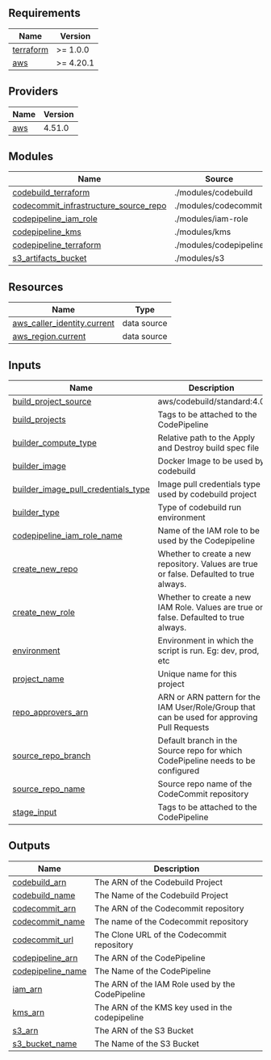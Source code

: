 ## Requirements

| Name | Version |
|------|---------|
| <a name="requirement_terraform"></a> [terraform](#requirement\_terraform) | >= 1.0.0 |
| <a name="requirement_aws"></a> [aws](#requirement\_aws) | >= 4.20.1 |

## Providers

| Name | Version |
|------|---------|
| <a name="provider_aws"></a> [aws](#provider\_aws) | 4.51.0 |

## Modules

| Name | Source | Version |
|------|--------|---------|
| <a name="module_codebuild_terraform"></a> [codebuild\_terraform](#module\_codebuild\_terraform) | ./modules/codebuild | n/a |
| <a name="module_codecommit_infrastructure_source_repo"></a> [codecommit\_infrastructure\_source\_repo](#module\_codecommit\_infrastructure\_source\_repo) | ./modules/codecommit | n/a |
| <a name="module_codepipeline_iam_role"></a> [codepipeline\_iam\_role](#module\_codepipeline\_iam\_role) | ./modules/iam-role | n/a |
| <a name="module_codepipeline_kms"></a> [codepipeline\_kms](#module\_codepipeline\_kms) | ./modules/kms | n/a |
| <a name="module_codepipeline_terraform"></a> [codepipeline\_terraform](#module\_codepipeline\_terraform) | ./modules/codepipeline | n/a |
| <a name="module_s3_artifacts_bucket"></a> [s3\_artifacts\_bucket](#module\_s3\_artifacts\_bucket) | ./modules/s3 | n/a |

## Resources

| Name | Type |
|------|------|
| [aws_caller_identity.current](https://registry.terraform.io/providers/hashicorp/aws/latest/docs/data-sources/caller_identity) | data source |
| [aws_region.current](https://registry.terraform.io/providers/hashicorp/aws/latest/docs/data-sources/region) | data source |

## Inputs

| Name | Description | Type | Default | Required |
|------|-------------|------|---------|:--------:|
| <a name="input_build_project_source"></a> [build\_project\_source](#input\_build\_project\_source) | aws/codebuild/standard:4.0 | `string` | `"CODEPIPELINE"` | no |
| <a name="input_build_projects"></a> [build\_projects](#input\_build\_projects) | Tags to be attached to the CodePipeline | `list(string)` | n/a | yes |
| <a name="input_builder_compute_type"></a> [builder\_compute\_type](#input\_builder\_compute\_type) | Relative path to the Apply and Destroy build spec file | `string` | `"BUILD_GENERAL1_SMALL"` | no |
| <a name="input_builder_image"></a> [builder\_image](#input\_builder\_image) | Docker Image to be used by codebuild | `string` | `"aws/codebuild/amazonlinux2-x86_64-standard:3.0"` | no |
| <a name="input_builder_image_pull_credentials_type"></a> [builder\_image\_pull\_credentials\_type](#input\_builder\_image\_pull\_credentials\_type) | Image pull credentials type used by codebuild project | `string` | `"CODEBUILD"` | no |
| <a name="input_builder_type"></a> [builder\_type](#input\_builder\_type) | Type of codebuild run environment | `string` | `"LINUX_CONTAINER"` | no |
| <a name="input_codepipeline_iam_role_name"></a> [codepipeline\_iam\_role\_name](#input\_codepipeline\_iam\_role\_name) | Name of the IAM role to be used by the Codepipeline | `string` | `"codepipeline-role"` | no |
| <a name="input_create_new_repo"></a> [create\_new\_repo](#input\_create\_new\_repo) | Whether to create a new repository. Values are true or false. Defaulted to true always. | `bool` | `true` | no |
| <a name="input_create_new_role"></a> [create\_new\_role](#input\_create\_new\_role) | Whether to create a new IAM Role. Values are true or false. Defaulted to true always. | `bool` | `true` | no |
| <a name="input_environment"></a> [environment](#input\_environment) | Environment in which the script is run. Eg: dev, prod, etc | `string` | n/a | yes |
| <a name="input_project_name"></a> [project\_name](#input\_project\_name) | Unique name for this project | `string` | n/a | yes |
| <a name="input_repo_approvers_arn"></a> [repo\_approvers\_arn](#input\_repo\_approvers\_arn) | ARN or ARN pattern for the IAM User/Role/Group that can be used for approving Pull Requests | `string` | n/a | yes |
| <a name="input_source_repo_branch"></a> [source\_repo\_branch](#input\_source\_repo\_branch) | Default branch in the Source repo for which CodePipeline needs to be configured | `string` | n/a | yes |
| <a name="input_source_repo_name"></a> [source\_repo\_name](#input\_source\_repo\_name) | Source repo name of the CodeCommit repository | `string` | n/a | yes |
| <a name="input_stage_input"></a> [stage\_input](#input\_stage\_input) | Tags to be attached to the CodePipeline | `list(map(any))` | n/a | yes |

## Outputs

| Name | Description |
|------|-------------|
| <a name="output_codebuild_arn"></a> [codebuild\_arn](#output\_codebuild\_arn) | The ARN of the Codebuild Project |
| <a name="output_codebuild_name"></a> [codebuild\_name](#output\_codebuild\_name) | The Name of the Codebuild Project |
| <a name="output_codecommit_arn"></a> [codecommit\_arn](#output\_codecommit\_arn) | The ARN of the Codecommit repository |
| <a name="output_codecommit_name"></a> [codecommit\_name](#output\_codecommit\_name) | The name of the Codecommit repository |
| <a name="output_codecommit_url"></a> [codecommit\_url](#output\_codecommit\_url) | The Clone URL of the Codecommit repository |
| <a name="output_codepipeline_arn"></a> [codepipeline\_arn](#output\_codepipeline\_arn) | The ARN of the CodePipeline |
| <a name="output_codepipeline_name"></a> [codepipeline\_name](#output\_codepipeline\_name) | The Name of the CodePipeline |
| <a name="output_iam_arn"></a> [iam\_arn](#output\_iam\_arn) | The ARN of the IAM Role used by the CodePipeline |
| <a name="output_kms_arn"></a> [kms\_arn](#output\_kms\_arn) | The ARN of the KMS key used in the codepipeline |
| <a name="output_s3_arn"></a> [s3\_arn](#output\_s3\_arn) | The ARN of the S3 Bucket |
| <a name="output_s3_bucket_name"></a> [s3\_bucket\_name](#output\_s3\_bucket\_name) | The Name of the S3 Bucket |
